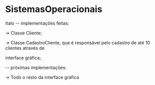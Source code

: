 ﻿# SistemasOperacionais
Italo 
-- implementações feitas:

-> Classe Cliente;

-> Classe CadastroCliente, que é responsável pelo cadastro de até 10 clientes através de 

interface gráfica;



-- próximas implementações:

-> Todo o resto da interface gráfica
